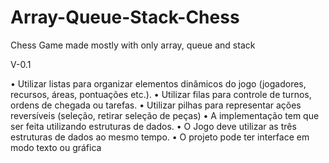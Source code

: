 # Array-Queue-Stack-Chess
Chess Game made mostly with only array, queue and stack

V-0.1

• Utilizar listas para organizar elementos dinâmicos do jogo (jogadores, recursos, áreas, pontuações etc.).
• Utilizar filas para controle de turnos, ordens de chegada ou tarefas.
• Utilizar pilhas para representar ações reversíveis (seleção, retirar seleção de peças) 
• A implementação tem que ser feita utilizando estruturas de dados.
• O Jogo deve utilizar as três estruturas de dados ao mesmo tempo.
• O projeto pode ter interface em modo texto ou gráfica